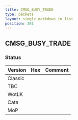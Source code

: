 ```yaml
---
title: CMSG_BUSY_TRADE
type: packets
layout: single_markdown_in_list
position: 281
---
```


## CMSG_BUSY_TRADE

### Status

Version | Hex | Comment
---------- | ---------- | ---------- 
Classic |  |  
TBC |  |  
WotLK |  |  
Cata |  |  
MoP |  |  